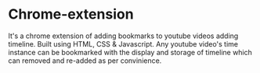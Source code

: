 # Chrome-extension

It's a chrome extension of adding bookmarks to youtube videos adding timeline. Built using HTML, CSS & Javascript. Any youtube video's time instance can be bookmarked with the display and storage of timeline which can removed and re-added as per convinience.
